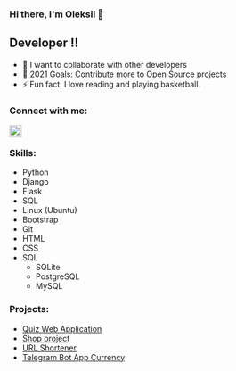 ### Hi there, I'm Oleksii  👋

## Developer !!

- 👯 I want to collaborate with other developers
- 🥅 2021 Goals: Contribute more to Open Source projects
- ⚡ Fun fact: I love reading and playing basketball.

### Connect with me:

[<img align="left" alt="codeSTACKr | LinkedIn" tiile="Python" width="22px" src="https://cdn.jsdelivr.net/npm/simple-icons@v3/icons/linkedin.svg" />][linkedin]

<br />



### Skills:

* Python
* Django
* Flask
* SQL
* Linux (Ubuntu)
* Bootstrap
* Git
* HTML
* CSS
* SQL
  * SQLite
  * PostgreSQL
  * MySQL

### Projects:
* [Quiz Web Application][Quiz_Web_Application]
* [Shop project][Shop_project]
* [URL Shortener][URL_Shorfener]
* [Telegram Bot App Currency][Telegram_bot_app_vlut]

[Telegram_bot_app_vlut]: https://github.com/OleksiiMartseniuk/Telegram_bot_app_vlut
[Quiz_Web_Application]: https://github.com/OleksiiMartseniuk/Quiz_Web_Application
[Shop_project]: https://github.com/OleksiiMartseniuk/Shop_project
[URL_Shorfener]: https://github.com/OleksiiMartseniuk/URL_Shorfener
[linkedin]: https://www.linkedin.com/in/olekseii-martseniuk-6a8197218/

